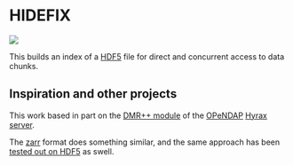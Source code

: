 # HIDEFIX

<img src="https://raw.githubusercontent.com/gauteh/hidefix/master/idefix.png">

This builds an index of a [HDF5](https://support.hdfgroup.org/HDF5/doc/H5.format.html) file for direct and concurrent access to data chunks.

## Inspiration and other projects

This work based in part on the [DMR++ module](https://github.com/OPENDAP/bes/tree/master/modules/dmrpp_module) of the [OPeNDAP](https://www.opendap.org/) [Hyrax server](https://www.opendap.org/software/hyrax-data-server).

The [zarr](https://zarr.readthedocs.io/en/stable/) format does something similar, and the same approach has been [tested out on HDF5](https://medium.com/pangeo/cloud-performant-reading-of-netcdf4-hdf5-data-using-the-zarr-library-1a95c5c92314) as swell.

